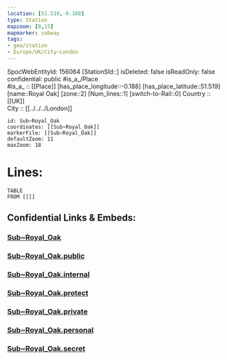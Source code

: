 ```yaml
---
location: [51.519,-0.188] 
type: Station 
mapzoom: [8,15] 
mapmarker: subway 
tags:
- geo/station
- Europe/UK/City~London
---
```

SpocWebEntityId: 156064
[StationSId::] 
isDeleted: false
isReadOnly: false
confidential: public
#is_a_/Place  
#is_a_ :: [[Place]] 
[has_place_longitude::-0.188] 
[has_place_latitude::51.519] 
[name::Royal Oak] 
[zone::2] 
[Num_lines::1] 
[switch-to-Rail::0] 
Country :: [[UK]]  
City :: [[../../../London]]  


```leaflet
id: Sub~Royal_Oak
coordinates: [[Sub~Royal_Oak]] 
markerFile: [[Sub~Royal_Oak]] 
defaultZoom: 11 
maxZoom: 18
```


# Lines: 
```dataview
TABLE 
FROM [[]] 
```


## Confidential Links & Embeds: 

### [Sub~Royal_Oak](/_Standards/Earth/Continent/Europe/Europe~North/UK/England/Regions~England/London,Greater/cities~GreaterLondon/Underground/Station/Sub~Royal_Oak.md) 

### [Sub~Royal_Oak.public](/_public/Earth/Continent/Europe/Europe~North/UK/England/Regions~England/London,Greater/cities~GreaterLondon/Underground/Station/Sub~Royal_Oak.public.md) 

### [Sub~Royal_Oak.internal](/_internal/Earth/Continent/Europe/Europe~North/UK/England/Regions~England/London,Greater/cities~GreaterLondon/Underground/Station/Sub~Royal_Oak.internal.md) 

### [Sub~Royal_Oak.protect](/_protect/Earth/Continent/Europe/Europe~North/UK/England/Regions~England/London,Greater/cities~GreaterLondon/Underground/Station/Sub~Royal_Oak.protect.md) 

### [Sub~Royal_Oak.private](/_private/Earth/Continent/Europe/Europe~North/UK/England/Regions~England/London,Greater/cities~GreaterLondon/Underground/Station/Sub~Royal_Oak.private.md) 

### [Sub~Royal_Oak.personal](/_personal/Earth/Continent/Europe/Europe~North/UK/England/Regions~England/London,Greater/cities~GreaterLondon/Underground/Station/Sub~Royal_Oak.personal.md) 

### [Sub~Royal_Oak.secret](/_secret/Earth/Continent/Europe/Europe~North/UK/England/Regions~England/London,Greater/cities~GreaterLondon/Underground/Station/Sub~Royal_Oak.secret.md)

